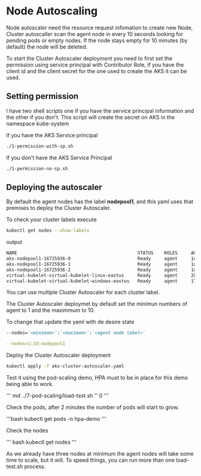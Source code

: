 # Node Autoscaling

Node autoscaler need the resource request infomation to create new Node, Cluster autoscaller scan the agent node in every 10 seconds looking for pending pods or empty nodes. If the node stays empty for 10 minutes (by default) the node will be deleted.

To start the Cluster Autoscaler deployment you need to first set the permission using service principal with Contributor Role, if you have the client id and the client secret for the one used to create the AKS it can be used.

## Setting permission

I have two shell scripts one if you have the service principal information and the other if you don't.
This script will create the secret on AKS in the namespace kube-system

If you have the AKS Service principal

```bash
./1-permission-with-sp.sh
```

If you don't have the AKS Service Principal

``` bash
./1-permission-no-sp.sh
```

## Deploying the autoscaler

By default the agent nodes has the label **nodepool1**, and this yaml uses that premises to deploy the Cluster Autoscaler.

To check your cluster labels execute

``` bash
kubectl get nodes --show-labels
```

output

``` md
NAME                                             STATUS    ROLES     AGE       VERSION   LABELS
aks-nodepool1-16725936-0                         Ready     agent     1d        v1.11.5   agentpool=**nodepool1**,beta.kubernetes.io/arch=amd64,beta.kubernetes.io/instance-type=Standard_DS2_v2,beta.kubernetes.io/os=linux,failure-domain.beta.kubernetes.io/region=eastus,failure-domain.beta.kubernetes.io/zone=1,kubernetes.azure.com/cluster=MC_aks-demo_aks-demo_eastus,kubernetes.io/hostname=aks-nodepool1-16725936-0,kubernetes.io/role=agent,node-role.kubernetes.io/agent=,storageprofile=managed,storagetier=Premium_LRS
aks-nodepool1-16725936-1                         Ready     agent     1d        v1.11.5   agentpool=nodepool1,beta.kubernetes.io/arch=amd64,beta.kubernetes.io/instance-type=Standard_DS2_v2,beta.kubernetes.io/os=linux,failure-domain.beta.kubernetes.io/region=eastus,failure-domain.beta.kubernetes.io/zone=0,kubernetes.azure.com/cluster=MC_aks-demo_aks-demo_eastus,kubernetes.io/hostname=aks-nodepool1-16725936-1,kubernetes.io/role=agent,node-role.kubernetes.io/agent=,storageprofile=managed,storagetier=Premium_LRS
aks-nodepool1-16725936-2                         Ready     agent     1d        v1.11.5   agentpool=nodepool1,beta.kubernetes.io/arch=amd64,beta.kubernetes.io/instance-type=Standard_DS2_v2,beta.kubernetes.io/os=linux,failure-domain.beta.kubernetes.io/region=eastus,failure-domain.beta.kubernetes.io/zone=0,kubernetes.azure.com/cluster=MC_aks-demo_aks-demo_eastus,kubernetes.io/hostname=aks-nodepool1-16725936-2,kubernetes.io/role=agent,node-role.kubernetes.io/agent=,storageprofile=managed,storagetier=Premium_LRS
virtual-kubelet-virtual-kubelet-linux-eastus     Ready     agent     20h       v1.11.2   alpha.service-controller.kubernetes.io/exclude-balancer=true,beta.kubernetes.io/os=linux,kubernetes.io/hostname=virtual-kubelet-virtual-kubelet-linux-eastus,kubernetes.io/role=agent,type=virtual-kubelet
virtual-kubelet-virtual-kubelet-windows-eastus   Ready     agent     17h       v1.11.2   alpha.service-controller.kubernetes.io/exclude-balancer=true,beta.kubernetes.io/os=windows,kubernetes.io/hostname=virtual-kubelet-virtual-kubelet-windows-eastus,kubernetes.io/role=agent,type=virtual-kubelet
```

You can use multiple Cluster Autoscaler for each cluster label.

The Cluster Autoscaler deploymet by default set the minimun numbers of agent to 1 and the maximmum to 10.

To change that update the yaml with de desire state

``` md
--nodes=`<minimum>`:`<maximum>`:`<agent node label>`
```

``` yaml
--nodes=1:10:nodepool1
```

Deploy the Cluster Autoscaler deployment

``` bash
kubectl apply -f aks-cluster-autoscaler.yaml
```

Test it using the pod-scaling demo, HPA must to be in place for this demo being able to work.

''' md
../7-pod-scaling/load-test.sh '<external ip>' 0
'''

Check the pods, after 2 minutes the number of pods will start to grow.

'''bash
kubectl get pods -n hpa-demo
'''

Check the nodes

''' bash
kubectl get nodes
'''

As we already have three nodes at minimum the agent nodes will take some time to scale, but it will. To speed things, you can run more than one load-test.sh process.